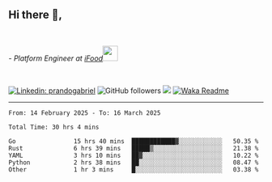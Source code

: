 <h2>Hi there  👋,</h2> </br>

<p><em>- Platform Engineer at <a href="https://www.ifood.com.br/">iFood</a><img src="https://media.giphy.com/media/WUlplcMpOCEmTGBtBW/giphy.gif" width="30"> 
</em></p></br>


[![Linkedin: prandogabriel](https://img.shields.io/badge/-prandogabriel-blue?style=flat-square&logo=Linkedin&logoColor=white&link=https://www.linkedin.com/in/prandogabriel/)](https://www.linkedin.com/in/prandogabriel)
![GitHub followers](https://img.shields.io/github/followers/prandogabriel?label=Follow&style=social)
![](https://visitor-badge.glitch.me/badge?page_id=prandogabriel.prandogabriel)
[![Waka Readme](https://github.com/prandogabriel/prandogabriel/actions/workflows/update-stats.yml.yml/badge.svg)](https://github.com/prandogabriel/prandogabriel/actions/workflows/update-stats.yml.yml)

---

<!--START_SECTION:waka-->

```golang
From: 14 February 2025 - To: 16 March 2025

Total Time: 30 hrs 4 mins

Go                15 hrs 40 mins  ████████████▓░░░░░░░░░░░░   50.35 %
Rust              6 hrs 39 mins   █████▒░░░░░░░░░░░░░░░░░░░   21.38 %
YAML              3 hrs 10 mins   ██▓░░░░░░░░░░░░░░░░░░░░░░   10.22 %
Python            2 hrs 38 mins   ██░░░░░░░░░░░░░░░░░░░░░░░   08.47 %
Other             1 hr 3 mins     █░░░░░░░░░░░░░░░░░░░░░░░░   03.38 %
```

<!--END_SECTION:waka-->

